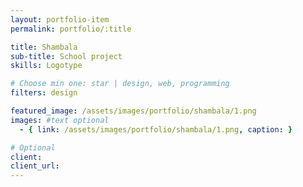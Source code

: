 ```yaml
---
layout: portfolio-item
permalink: portfolio/:title

title: Shambala
sub-title: School project
skills: Logotype

# Choose min one: star | design, web, programming
filters: design

featured_image: /assets/images/portfolio/shambala/1.png
images: #text optional
  - { link: /assets/images/portfolio/shambala/1.png, caption: }

# Optional
client:
client_url:
---
```


